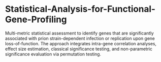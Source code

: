 # Statistical-Analysis-for-Functional-Gene-Profiling
Multi-metric statistical assessment to identify genes that are significantly associated with prion strain-dependent infection or replication upon gene loss-of-function. The approach integrates intra-gene correlation analyses, effect size estimation, classical significance testing, and non-parametric significance evaluation via permutation testing. 

